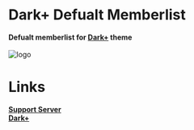 # Dark+ Defualt Memberlist
**Defualt memberlist for [Dark+](https://betterdiscord.app/theme/Dark%2B) theme** <br> <br>
![logo](https://user-images.githubusercontent.com/73029696/149111826-84c854fd-bba3-4cf6-8c7b-f2afd56277a7.png)

# Links
**[Support Server](https://discord.gg/jsQ9UP7kCA)** <br>
**[Dark+](https://betterdiscord.app/theme/Dark%2B)**
